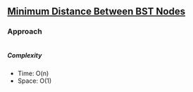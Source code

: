 ## [Minimum Distance Between BST Nodes](https://leetcode.com/problems/minimum-distance-between-bst-nodes/)

### Approach

```js


```

##### Complexity

- Time: O(n)
- Space: O(1)
